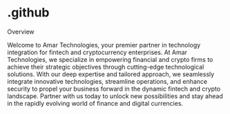 # .github

Overview

Welcome to Amar Technologies, your premier partner in technology integration for fintech and cryptocurrency enterprises. At Amar Technologies, we specialize in empowering financial and crypto firms to achieve their strategic objectives through cutting-edge technological solutions. With our deep expertise and tailored approach, we seamlessly integrate innovative technologies, streamline operations, and enhance security to propel your business forward in the dynamic fintech and crypto landscape. Partner with us today to unlock new possibilities and stay ahead in the rapidly evolving world of finance and digital currencies.
